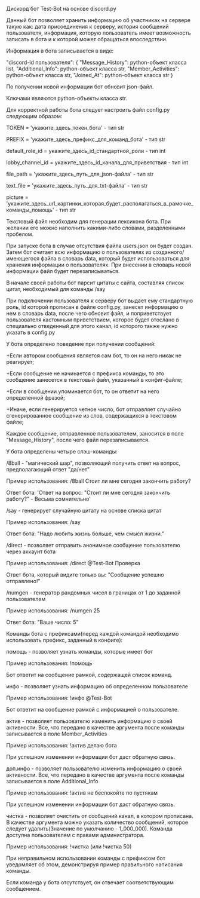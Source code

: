 Дискорд бот Test-Bot на основе discord.py

Данный бот позволяет хранить информацию об участниках на сервере такую как: дата присоединения к серверу, история сообщений пользователя, информация, которую пользователь имеет возможность записать в бота и к которой может обращаться впоследствии.

Информация в бота записывается в виде:

"discord-id пользователя": {
    "Message_History": python-объект класса list,
    "Additional_Info": python-объект класса str,
    "Member_Activities": python-объект класса str,
    "Joined_At": python-объект класса str
}

По получении новой информации бот обновит json-файл.

Ключами являются python-объекты класса str.

Для корректной работы бота следует настроить файл config.py следующим образом:

TOKEN = 'укажите_здесь_токен_бота' - тип str

PREFIX = 'укажите_здесь_префикс_для_команд_бота' - тип str

default_role_id = укажите_здесь_id_стандартной_роли - тип int 

lobby_channel_id = укажите_здесь_id_канала_для_приветствия - тип int

file_path = 'укажите_здесь_путь_для_json-файла' - тип str

text_file = 'укажите_здесь_путь_для_txt-файла' - тип str

picture = 'укажите_здесь_url_картинки_которая_будет_располагаться_в_рамочке_команды_помощь' - тип str

Текстовый файл необходим для генерации лексикона бота. При желании его можно наполнить какими-либо словами, разделенными пробелом.

При запуске бота в случае отсутствия файла users.json он будет создан. Затем бот считает всю информацию о пользователях из созданного/имеющегося файла в словарь data, который будет использоваться для хранения информации о пользователях. При внесении в словарь новой информации файл будет перезаписываться.

В начале своей работы бот парсит цитаты с сайта, составляя список цитат, необходимый для команды /say

При подключении пользователя к серверу бот выдает ему стандартную роль, id которой прописан в файле config.py, занесет информацию о нем в словарь data, после чего обновит файл, и поприветствует пользователя кастомным приветствием, которое будет отослано в специально отведенный для этого канал, id которого также нужно указать в config.py

У бота определено поведение при получении сообщений:

+Если автором сообщения является сам бот, то он на него никак не реагирует;

+Если сообщение не начинается с префикса команды, то это сообщение занесется в текстовый файл, указанный в конфиг-файле;

+Если в сообщении упоминается бот, то он ответит на него определенной фразой;

+Иначе, если генерируется четное число, бот отправляет случайно сгенерированное сообщение из слов, содержащихся в текстовом файле;

Каждое сообщение, отправленное пользователем, заносится в поле "Message_History", после чего файл перезаписывается.

У бота определены четыре слэш-команды:

/8ball - "магический шар", позволяющий получить ответ на вопрос, предполагающий ответ "да/нет"

Пример использования: /8ball Стоит ли мне сегодня закончить работу?

Ответ бота: 'Ответ на вопрос: "Стоит ли мне сегодня закончить работу?" - Весьма сомнительно'

/say - генерирует случайную цитату на основе списка цитат

Пример использования: /say

Ответ бота: "Надо любить жизнь больше, чем смысл жизни."

/direct - позволяет отправить анонимное сообщение пользователю через аккаунт бота

Пример использования: /direct @Test-Bot Проверка

Ответ бота, который видите только вы: "Сообщение успешно отправлено!"

/numgen - генератор рандомных чисел в границах от 1 до заданной пользователем

Пример использования: /numgen 25

Ответ бота: "Ваше число: 5"

Команды бота с префиксами(перед каждой командой необходимо использовать префикс, заданный в конфиге):

помощь - позволяет узнать команды, которые имеет бот

Пример использования: !помощь

Бот ответит на сообщение рамкой, содержащей список команд.

инфо - позволяет узнать информацию об определенном пользователе

Пример использования: !инфо @Test-Bot

Бот ответит на сообщение рамкой с информацией о пользователе.

актив - позволяет пользователю изменить информацию о своей активности. Все, что передано в качестве аргумента после команды записывается в поле Member_Activities

Пример использования: !актив делаю бота

При успешном изменении информации бот даст обратную связь.

доп.инфо - позволяет пользователю изменить информацию о своей активности. Все, что передано в качестве аргумента после команды записывается в поле Additional_Info

Пример использования: !актив не беспокойте по пустякам

При успешном изменении информации бот даст обратную связь.

чистка - позволяет очистить от сообщений канал, в котором прописана. В качестве аргумента можно указать количество сообщений, которое следует удалить(Значение по умолчанию - 1_000_000). Команда доступна пользователям с правами администратора.

Пример использования: !чистка (или !чистка 50)

При неправильном использовании команды с префиксом бот уведомляет об этом, демонстрируя пример правильного написания команды.

Если команда у бота отсутствует, он отвечает соответствующим сообщением.
